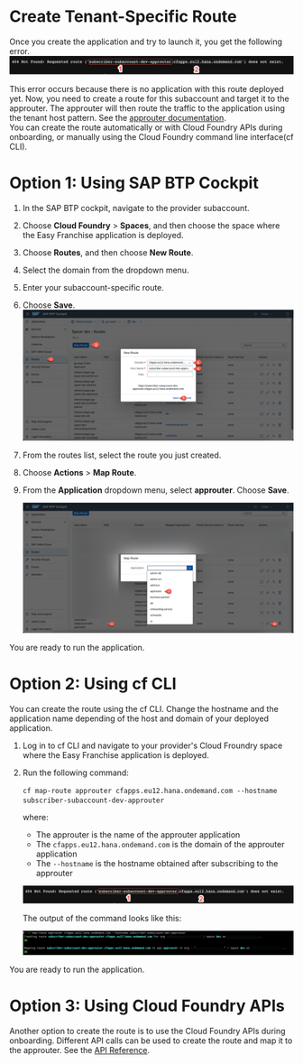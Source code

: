 # Create Tenant-Specific Route

Once you create the application and try to launch it, you get the following error.
![404 route](./route.png)

This error occurs because there is no application with this route deployed yet. Now, you need to create a route for this subaccount and target it to the approuter. The approuter will then route the traffic to the application using the tenant host pattern. See the [approuter documentation](../../../../tree/main/approuter/README.md).  
You can create the route automatically or with Cloud Foundry APIs during onboarding, or manually using the Cloud Foundry command line interface(cf CLI).

# Option 1: Using SAP BTP Cockpit

1. In the SAP BTP cockpit, navigate to the provider subaccount. 
2. Choose **Cloud Foundry** > **Spaces**, and then choose the space where the Easy Franchise application is deployed.
4. Choose **Routes**, and then choose **New Route**.
5. Select the domain from the dropdown menu.
6. Enter your subaccount-specific route.
7. Choose **Save**.
   ![Create Route](./createRoute.png)

7. From the routes list, select the route you just created. 
8. Choose **Actions** > **Map Route**. 
9. From the **Application** dropdown menu, select **approuter**. Choose **Save**.
    
   ![Create route](./bind-route.png)

You are ready to run the application. 

# Option 2: Using cf CLI
You can create the route using the cf CLI. Change the hostname and the application name depending of the host and domain of your deployed application.

1. Log in to cf CLI and navigate to your provider's Cloud Froundry space where the Easy Franchise application is deployed.
2. Run the following command:
   
   `cf map-route approuter cfapps.eu12.hana.ondemand.com --hostname subscriber-subaccount-dev-approuter`

   where:
   * The approuter is the name of the approuter application
   * The `cfapps.eu12.hana.ondemand.com` is the domain of the approuter application
   * The `--hostname` is the hostname obtained after subscribing to the approuter
  
   ![Route](./route.png)

   The output of the command looks like this:

   ![cli route](./cliroute.png)

You are ready to run the application. 

# Option 3: Using Cloud Foundry APIs
Another option to create the route is to use the Cloud Foundry APIs during onboarding. Different API calls can be used to create the route and map it to the approuter. 
See the [API Reference](https://v3-apidocs.cloudfoundry.org/version/3.117.0/index.html#the-service-route-binding-object).
